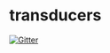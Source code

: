 # transducers

[![Gitter](https://badges.gitter.im/Join%20Chat.svg)](https://gitter.im/Gozala/transducers?utm_source=badge&utm_medium=badge&utm_campaign=pr-badge&utm_content=badge)